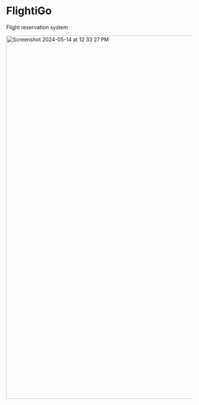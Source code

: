 # FlightiGo
Flight reservation system 


<img width="983" alt="Screenshot 2024-05-14 at 12 33 27 PM" src="https://github.com/Abhiesap/FlightiGo/assets/169747123/2c40983c-0ca3-438b-b556-f598c7dc6262">
